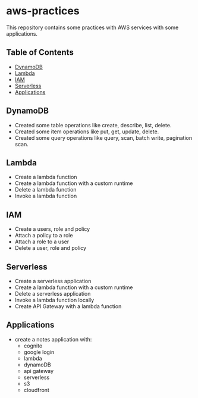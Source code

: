 # aws-practices

This repository contains some practices with AWS services with some applications.

## Table of Contents

- [DynamoDB](#dynamodb)
- [Lambda](#lambda)
- [IAM](#iam)
- [Serverless](#serverless)
- [Applications](#applications)

## DynamoDB

- Created some table operations like create, describe, list, delete.
- Created some item operations like put, get, update, delete.
- Created some query operations like query, scan, batch write, pagination scan.

## Lambda

- Create a lambda function
- Create a lambda function with a custom runtime
- Delete a lambda function
- Invoke a lambda function

## IAM

- Create a users, role and policy
- Attach a policy to a role
- Attach a role to a user
- Delete a user, role and policy

## Serverless

- Create a serverless application
- Create a lambda function with a custom runtime
- Delete a serverless application
- Invoke a lambda function locally
- Create API Gateway with a lambda function

## Applications

- create a notes application with:
  - cognito
  - google login
  - lambda
  - dynamoDB
  - api gateway
  - serverless
  - s3
  - cloudfront

